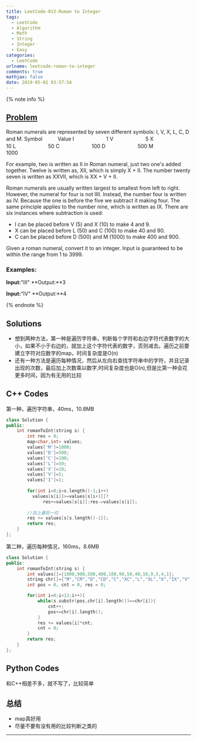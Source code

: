```yaml
---
title: LeetCode-013-Roman to Integer
tags:
  - LeetCode
  - Algorithm
  - Math
  - String
  - Integer
  - Easy
categories:
  - LeetCode
urlname: leetcode-roman-to-integer
comments: true
mathjax: false
date: 2019-05-01 03:57:54
---
```


<meta name="referrer" content="no-referrer" />

{% note info %}
## [Problem](https://leetcode.com/problems/roman-to-integer/)   
Roman numerals are represented by seven different symbols: I, V, X, L, C, D and M.
Symbol　　　Value
I　　　　　　 1
V　　　　　　 5
X　　　　　　 10
L　　　　　　 50
C　　　　　　 100
D　　　　　　 500
M　　　　　　 1000

For example, two is written as II in Roman numeral, just two one's added together. Twelve is written as, XII, which is simply X + II. The number twenty seven is written as XXVII, which is XX + V + II.

Roman numerals are usually written largest to smallest from left to right. However, the numeral for four is not IIII. Instead, the number four is written as IV. Because the one is before the five we subtract it making four. The same principle applies to the number nine, which is written as IX. There are six instances where subtraction is used:

- I can be placed before V (5) and X (10) to make 4 and 9. 
- X can be placed before L (50) and C (100) to make 40 and 90. 
- C can be placed before D (500) and M (1000) to make 400 and 900.

Given a roman numeral, convert it to an integer. Input is guaranteed to be within the range from 1 to 3999.

### Examples:
**Input:**"III"
**Output:**3

**Input:**"IV"
**Output:**4

{% endnote %}
<!--more-->

## Solutions
- 想到两种方法，第一种是遍历字符串，判断每个字符和右边字符代表数字的大小，如果不小于右边的，就加上这个字符代表的数字，否则减去。遍历之前要建立字符对应数字的map，时间复杂度是O(n)
- 还有一种方法是遍历每种情况，然后从左向右查找字符串中的字符，并且记录出现的次数，最后加上次数乘以数字,时间复杂度也是O(n),但是比第一种会花更多时间，因为有无用的比较


## C++ Codes
第一种，遍历字符串，40ms，10.8MB
```C++
class Solution {
public:
    int romanToInt(string s) {
        int res = 0;
        map<char,int> values;
        values['M']=1000;
        values['D']=500;
        values['C']=100;
        values['L']=50;
        values['X']=10;
        values['V']=5;
        values['I']=1;
        
        for(int i=0;i<s.length()-1;i++)
          values[s[i]]>=values[s[i+1]]?
              res+=values[s[i]]:res-=values[s[i]];
        
        //加上最后一位
        res += values[s[s.length()-1]];
        return res;
    }
};
```

第二种，遍历每种情况，160ms，8.6MB
```C++
class Solution {
public:
    int romanToInt(string s) {
        int values[]={1000,900,500,400,100,90,50,40,10,9,5,4,1};
        string chr[]={"M","CM","D","CD","C","XC","L","XL","X","IX","V","IV","I"};
        int pos = 0, cnt = 0, res = 0;

        for(int i=0;i<13;i++){
            while(s.substr(pos,chr[i].length())==chr[i]){
                cnt++;
                pos+=chr[i].length();
            }
            res += values[i]*cnt;
            cnt = 0;
        }
        return res;
    }
};
```

## Python Codes
和C++相差不多，就不写了，比较简单

## 总结
- map真好用
- 尽量不要有没有用的比较判断之类的


------
